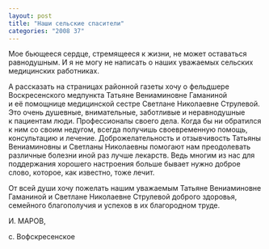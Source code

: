 ```yaml
---
layout: post
title: "Наши сельские спасители"
categories: "2008 37"
---
```


Мое бьющееся сердце, стремящееся к жизни, не может оставаться равнодушным. И я не могу не написать о наших уважаемых сельских медицинских работниках.

А рассказать на страницах районной газеты хочу о фельдшере Воскресенского медпункта Татьяне Вениаминовне Гаманиной и её помощнице медицинской сестре Светлане Николаевне Струлевой. Это очень душевные, внимательные, заботливые и неравнодушные к пациентам люди. Профессионалы своего дела. Когда бы ни обратился к ним со своим недугом, всегда получишь своевременную помощь, консультацию и лечение. Доброжелательность и отзывчивость Татьяны Вениаминовны и Светланы Николаевны помогают нам преодолевать различные болезни иной раз лучше лекарств. Ведь многим из нас для поддержания хорошего настроения больше бывает нужно доброе слово, которое, как известно, тоже лечит.

От всей души хочу пожелать нашим уважаемым Татьяне Вениаминовне Гаманиной и Светлане Николаевне Струлевой доброго здоровья, семейного благополучия и успехов в их благородном труде.

И. МАРОВ,

с. Вофскресенское


